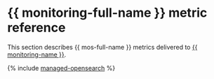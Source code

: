 # {{ monitoring-full-name }} metric reference

This section describes {{ mos-full-name }} metrics delivered to [{{ monitoring-name }}](../monitoring/).

{% include [managed-opensearch](../_includes/monitoring/metrics-ref/managed-opensearch.md) %}